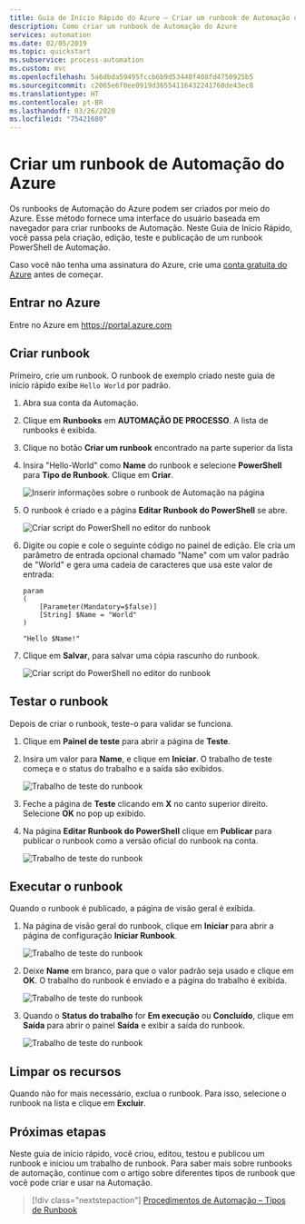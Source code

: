 ```yaml
---
title: Guia de Início Rápido do Azure – Criar um runbook de Automação do Azure | Microsoft Docs
description: Como criar um runbook de Automação do Azure
services: automation
ms.date: 02/05/2019
ms.topic: quickstart
ms.subservice: process-automation
ms.custom: mvc
ms.openlocfilehash: 5a6dbda59495fccb6b9d53440f408fd4750925b5
ms.sourcegitcommit: c2065e6f0ee0919d36554116432241760de43ec8
ms.translationtype: HT
ms.contentlocale: pt-BR
ms.lasthandoff: 03/26/2020
ms.locfileid: "75421680"
---
```

# <a name="create-an-azure-automation-runbook"></a>Criar um runbook de Automação do Azure

Os runbooks de Automação do Azure podem ser criados por meio do Azure. Esse método fornece uma interface do usuário baseada em navegador para criar runbooks de Automação. Neste Guia de Início Rápido, você passa pela criação, edição, teste e publicação de um runbook PowerShell de Automação.

Caso você não tenha uma assinatura do Azure, crie uma [conta gratuita do Azure](https://azure.microsoft.com/free/?WT.mc_id=A261C142F) antes de começar.

## <a name="sign-in-to-azure"></a>Entrar no Azure

Entre no Azure em https://portal.azure.com

## <a name="create-runbook"></a>Criar runbook

Primeiro, crie um runbook. O runbook de exemplo criado neste guia de início rápido exibe `Hello World` por padrão.

1. Abra sua conta da Automação.

1. Clique em **Runbooks** em **AUTOMAÇÃO DE PROCESSO**. A lista de runbooks é exibida.

1. Clique no botão **Criar um runbook** encontrado na parte superior da lista

1. Insira "Hello-World" como **Name** do runbook e selecione **PowerShell** para **Tipo de Runbook**. Clique em **Criar**.

   ![Inserir informações sobre o runbook de Automação na página](./media/automation-quickstart-create-runbook/automation-create-runbook-configure.png)

1. O runbook é criado e a página **Editar Runbook do PowerShell** se abre.

    ![Criar script do PowerShell no editor do runbook](./media/automation-quickstart-create-runbook/automation-edit-runbook-empty.png)

1. Digite ou copie e cole o seguinte código no painel de edição. Ele cria um parâmetro de entrada opcional chamado "Name" com um valor padrão de "World" e gera uma cadeia de caracteres que usa este valor de entrada:

   ```powershell-interactive
   param
   (
       [Parameter(Mandatory=$false)]
       [String] $Name = "World"
   )

   "Hello $Name!"
   ```

1. Clique em **Salvar**, para salvar uma cópia rascunho do runbook.

    ![Criar script do PowerShell no editor do runbook](./media/automation-quickstart-create-runbook/automation-edit-runbook.png)

## <a name="test-the-runbook"></a>Testar o runbook

Depois de criar o runbook, teste-o para validar se funciona.

1. Clique em **Painel de teste** para abrir a página de **Teste**.

1. Insira um valor para **Name**, e clique em **Iniciar**. O trabalho de teste começa e o status do trabalho e a saída são exibidos.

    ![Trabalho de teste do runbook](./media/automation-quickstart-create-runbook/automation-test-runbook.png)

1. Feche a página de **Teste** clicando em **X** no canto superior direito. Selecione **OK** no pop up exibido.

1. Na página **Editar Runbook do PowerShell** clique em **Publicar** para publicar o runbook como a versão oficial do runbook na conta.

   ![Trabalho de teste do runbook](./media/automation-quickstart-create-runbook/automation-hello-world-runbook-job.png)

## <a name="run-the-runbook"></a>Executar o runbook

Quando o runbook é publicado, a página de visão geral é exibida.

1. Na página de visão geral do runbook, clique em **Iniciar** para abrir a página de configuração **Iniciar Runbook**.

   ![Trabalho de teste do runbook](./media/automation-quickstart-create-runbook/automation-hello-world-runbook-start.png)

1. Deixe **Name** em branco, para que o valor padrão seja usado e clique em **OK**. O trabalho do runbook é enviado e a página do trabalho é exibida.

   ![Trabalho de teste do runbook](./media/automation-quickstart-create-runbook/automation-job-page.png)

1. Quando o **Status do trabalho** for **Em execução** ou **Concluído**, clique em **Saída** para abrir o painel **Saída** e exibir a saída do runbook.

   ![Trabalho de teste do runbook](./media/automation-quickstart-create-runbook/automation-hello-world-runbook-job-output.png)

## <a name="clean-up-resources"></a>Limpar os recursos

Quando não for mais necessário, exclua o runbook. Para isso, selecione o runbook na lista e clique em **Excluir**.

## <a name="next-steps"></a>Próximas etapas

Neste guia de início rápido, você criou, editou, testou e publicou um runbook e iniciou um trabalho de runbook. Para saber mais sobre runbooks de automação, continue com o artigo sobre diferentes tipos de runbook que você pode criar e usar na Automação.

> [!div class="nextstepaction"]
> [Procedimentos de Automação – Tipos de Runbook](./automation-runbook-types.md)
